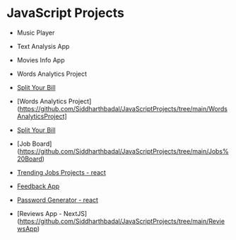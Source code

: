 # JavaScript Projects

-  Music Player
-  Text Analysis App
-  Movies Info App
-  Words Analytics Project
-  [Split Your Bill](https://github.com/Siddharthbadal/JavaScriptProjects/tree/main/BillSplitApp)


-  [Words Analytics Project](https://github.com/Siddharthbadal/JavaScriptProjects/tree/main/WordsAnalyticsProject]
-  [Split Your Bill](https://github.com/Siddharthbadal/JavaScriptProjects/tree/main/BillSplitApp)
-  [Job Board] (https://github.com/Siddharthbadal/JavaScriptProjects/tree/main/Jobs%20Board)
-   [Trending Jobs Projects  - react](https://github.com/Siddharthbadal/JavaScriptProjects/tree/main/TrendingJobs)
-   [Feedback App](https://github.com/Siddharthbadal/JavaScriptProjects/tree/main/FeedbackNowAPP)
-   [Password Generator  - react ](https://github.com/Siddharthbadal/JavaScriptProjects/tree/main/passwordGenerator)

-	[Reviews App - NextJS] (https://github.com/Siddharthbadal/JavaScriptProjects/tree/main/ReviewsApp)


